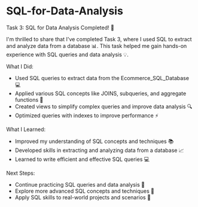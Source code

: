 # SQL-for-Data-Analysis
Task 3: SQL for Data Analysis Completed! 🎉

I'm thrilled to share that I've completed Task 3, where I used SQL to extract and analyze data from a database 📊. This task helped me gain hands-on experience with SQL queries and data analysis 💡.

What I Did:

- Used SQL queries to extract data from the Ecommerce_SQL_Database 💻
- Applied various SQL concepts like JOINS, subqueries, and aggregate functions 🤔
- Created views to simplify complex queries and improve data analysis 🔍
- Optimized queries with indexes to improve performance ⚡

What I Learned:

- Improved my understanding of SQL concepts and techniques 📚
- Developed skills in extracting and analyzing data from a database 📈
- Learned to write efficient and effective SQL queries 💻

Next Steps:

- Continue practicing SQL queries and data analysis 💪
- Explore more advanced SQL concepts and techniques 🔎
- Apply SQL skills to real-world projects and scenarios 🚀
